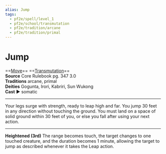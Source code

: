 ```yaml
---
alias: Jump
tags:
  - pf2e/spell/level_1
  - pf2e/school/transmutation
  - pf2e/tradition/arcane
  - pf2e/tradition/primal
---
```


# Jump

==[Move](Move.md)== ==[Transmutation](Transmutation.md)==  
__Source__ Core Rulebook pg. 347 3.0  
**Traditions** arcane, primal  
**Deities** Gogunta, Irori, Kabriri, Sun Wukong  
**Cast** ► somatic

---

Your legs surge with strength, ready to leap high and far. You jump 30 feet in any direction without touching the ground. You must land on a space of solid ground within 30 feet of you, or else you fall after using your next action.

<hr>

**Heightened (3rd)** The range becomes touch, the target changes to one touched creature, and the duration becomes 1 minute, allowing the target to jump as described whenever it takes the Leap action.
